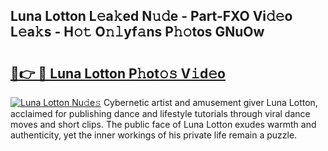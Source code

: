 ## Luna Lotton L𝚎a𝚔ed N𝚞𝚍e - Part-FXO Vi𝚍𝚎o L𝚎a𝚔s - H𝚘𝚝 O𝚗𝚕yf𝚊ns P𝚑𝚘tos GNuOw

# <h2><a href="http://kf8w3bg.oniu.top/?m=Luna+Lotton">🔗👉 🔴 Luna Lotton P𝚑ot𝚘𝚜 V𝚒d𝚎o</a></h2>

[![Luna Lotton Nu𝚍e𝚜](https://i.imgur.com/0qMVB7G.gif)](http://kf8w3bg.oniu.top/?m=Luna+Lotton)
Cybernetic artist and amusement giver Luna Lotton, acclaimed for publishing dance and lifestyle tutorials through viral dance moves and short clips. The public face of Luna Lotton exudes warmth and authenticity, yet the inner workings of his private life remain a puzzle.  
